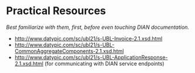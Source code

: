 # Practical Resources

_Best familiarize with them, first, before even touching DIAN documentation._

- http://www.datypic.com/sc/ubl21/s-UBL-Invoice-2.1.xsd.html
- http://www.datypic.com/sc/ubl21/s-UBL-CommonAggregateComponents-2.1.xsd.html
- http://www.datypic.com/sc/ubl21/s-UBL-ApplicationResponse-2.1.xsd.html (for communicating with DIAN service endpoints)

